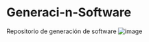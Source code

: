 # Generaci-n-Software
Repositorio de generación de software
![image](https://github.com/user-attachments/assets/1210652f-c6b8-4207-aea7-6d3cf7d405ae)
